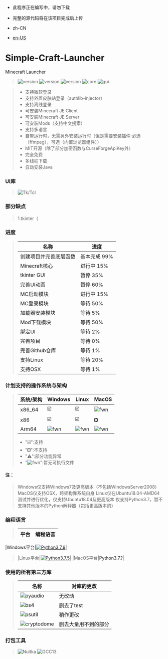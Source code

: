 - 此程序正在编写中，请勿下载
- 完整的源代码将在该项目完成后上传

- zh-CN
- [en-US](https://github.com/mc-124/Simple-Craft-Launcher/blob/main/README-en.md)
# Simple-Craft-Launcher
Minecraft Launcher 

> ![version](https://img.shields.io/badge/release-None-green)
> ![version](https://img.shields.io/badge/snapshot-None-yellow)
> ![version](https://img.shields.io/badge/dev-0.0.1-red)
> ![core](https://img.shields.io/badge/Core-0.0.1-green)
> ![gui](https://img.shields.io/badge/GUI-0.0.1-green)

> * 支持微软登录
> * 支持外置皮肤站登录（authlib-injector）
> * 支持离线登录
> * 可安装Minecraft JE Client
> * 可安装Minecraft JE Server
> * 可安装Mods（支持中文搜索）
> * 支持多语言
> * 自带运行时，无需另外安装运行时（但是需要安装插件:必选（ffmpeg），可选（内置浏览器组件））
> * MIT开源（除了部分加密函数与CurseForgeApiKey外）
> * 完全免费
> * 多线程下载
> * 自动安装Java

### UI库
> ![Tk/Tcl](https://img.shields.io/badge/Tk%20Tcl-8.6-red)

### 部分缺点
> 1.tkinter（

### 进度
> |名称|进度|
> |-|-|
> |创建项目并完善底层函数|基本完成 99%|
> |Minecraft核心|进行中 15%|
> |tkinter GUI|暂停 35%|
> |完善UI动画|暂停 60%|
> |MC启动模块|进行中 15%|
> |MC登录模块|等待 50%|
> |加载器安装模块|等待 5%|
> |Mod下载模块|等待 50%|
> |绑定UI|等待 2%|
> |完善项目|等待 0%|
> |完善Github仓库|等待 1%|
> |支持Linux|等待 20%|
> |支持OSX|等待 1%|

### 计划支持的操作系统与架构
> |系统/架构|Windows|Linux|MacOS|
> |-|-|-|-|
> |x86_64|☑️|☑️|![fwn](https://d.kstore.space/download/4904/SCL/website/fwn.png)|
> |x86|☑️|☑️|❎|
> |Arm64|![fwn](https://d.kstore.space/download/4904/SCL/website/fwn.png)|![fwn](https://d.kstore.space/download/4904/SCL/website/fwn.png)|![fwn](https://d.kstore.space/download/4904/SCL/website/fwn.png)|
> - "☑️":支持
> - "❎":不支持
> - "⚠️":部分功能异常
> - \"![fwn](https://d.kstore.space/download/4904/SCL/website/fwn.png)\":暂无可执行文件
#### 注：
> Windows仅支持Windows7及更高版本（不包括WindowsServer2008）
> MacOS仅支持OSX，跨架构靠系统自身
> Linux仅在Ubuntu18.04-AMD64测试并进行优化，仅支持Ubuntu18.04及更高版本
> 仅支持Python3.7，暂不支持其他版本的Python解释器（包括更高版本的）

### 编程语言
> |平台|编程语言|
> |-|-|
|Windows平台|<a href="https://www.python.org/downloads/release/python-379/"><img src="https://img.shields.io/badge/Python_3.7.9_win32_x86-3d7aab?style=for-the-badge&logo=python&> logoColor=ffffff" alt="Python3.7.9"></a>|
> |Linux平台|<a href="https://www.python.org/downloads/release/python-375/"><img src="https://img.shields.io/badge/Python_3.7.5_linux_x64-3d7aab?style=for-the-badge&logo=python&logoColor=ffffff" alt="Python3.7.5"></a>|
> |MacOS平台|<a>Python3.7.?</a>|

### 使用的所有第三方库
> |名称|对库的更改|
> |-|-|
> |![pyaudio](https://img.shields.io/badge/pyaudio-0.2.13-green)|无改动|
> |![bs4](https://img.shields.io/badge/BeautifulSoup4-4.12.2-green)|删去了test|
> |![psutil](https://img.shields.io/badge/psutil-5.9.5-green)|稍作更改|
> |![cryptodome](https://img.shields.io/badge/PyCryptoDome-3.19.0-green)|删去大量用不到的部分|

### 打包工具
> ![Nuitka](https://img.shields.io/badge/Nuitka-1.9.6-green)
> ![GCC13](http://img.shields.io/badge/GCC_x86-13.2.0-green)